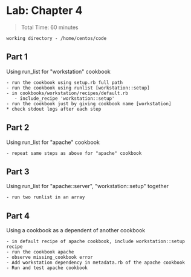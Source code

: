 # Lab: Chapter 4

> Total Time: 60 minutes

`working directory - /home/centos/code`

## Part 1

Using run_list for "workstation" cookbook

```
- run the cookbook using setup.rb full path
- run the cookbook using runlist [workstation::setup]
- in cookbooks/workstation/recipes/default.rb
   - include_recipe 'workstation::setup'
- run the cookbook just by giving cookbook name [workstation]
* check stdout logs after each step
```



## Part 2

Using run_list for "apache" cookbook

```
- repeat same steps as above for "apache" cookbook
```


## Part 3

Using run_list for "apache::server", "workstation::setup" together

```
- run two runlist in an array
```


## Part 4

Using a cookbook as a dependent of another cookbook

```
- in default recipe of apache cookbook, include workstation::setup recipe
- run the cookbook apache
- observe missing_cookbook error
- Add workstation dependency in metadata.rb of the apache cookbook
- Run and test apache cookbook
```
